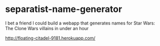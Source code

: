 separatist-name-generator
=========================

I bet a friend I could build a webapp that generates names for Star Wars: The Clone Wars villains in under an hour

http://floating-citadel-9181.herokuapp.com/
